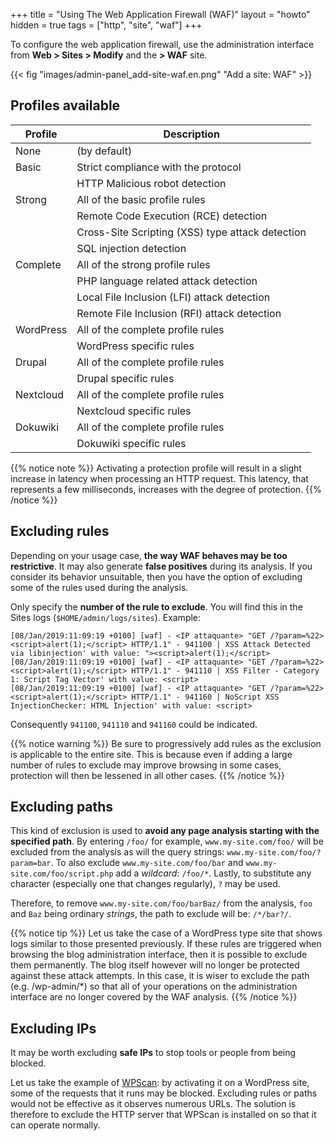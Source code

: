 +++
title = "Using The Web Application Firewall (WAF)"
layout = "howto"
hidden = true
tags = ["http", "site", "waf"] 
+++

To configure the web application firewall, use the administration interface from **Web > Sites > Modify** and the **> WAF** site.

{{< fig "images/admin-panel_add-site-waf.en.png" "Add a site: WAF" >}}

## Profiles available

|Profile|Description|
|--- |--- |
|None|(by default)|
|Basic|Strict compliance with the protocol|
||HTTP Malicious robot detection|
|Strong|All of the basic profile rules|
||Remote Code Execution (RCE) detection|
||Cross-Site Scripting (XSS) type attack detection|
||SQL injection detection|
|Complete|All of the strong profile rules|
||PHP language related attack detection|
||Local File Inclusion (LFI) attack detection|
||Remote File Inclusion (RFI) attack detection|
|WordPress|All of the complete profile rules|
||WordPress specific rules|
|Drupal|All of the complete profile rules|
||Drupal specific rules|
|Nextcloud|All of the complete profile rules|
||Nextcloud specific rules|
|Dokuwiki|All of the complete profile rules|
||Dokuwiki specific rules|

{{% notice note %}}
Activating a protection profile will result in a slight increase in latency when processing an HTTP request. This latency, that represents a few milliseconds, increases with the degree of protection.
{{% /notice %}}

## Excluding rules

Depending on your usage case, **the way WAF behaves may be too restrictive**. It may also generate **false positives** during its analysis. If you consider its behavior unsuitable, then you have the option of excluding some of the rules used during the analysis.

Only specify the **number of the rule to exclude**. You will find this in the Sites logs (`$HOME/admin/logs/sites`). Example:

```
[08/Jan/2019:11:09:19 +0100] [waf] - <IP attaquante> "GET /?param=%22><script>alert(1);</script> HTTP/1.1" - 941100 | XSS Attack Detected via libinjection' with value: "><script>alert(1);</script>
[08/Jan/2019:11:09:19 +0100] [waf] - <IP attaquante> "GET /?param=%22><script>alert(1);</script> HTTP/1.1" - 941110 | XSS Filter - Category 1: Script Tag Vector' with value: <script>
[08/Jan/2019:11:09:19 +0100] [waf] - <IP attaquante> "GET /?param=%22><script>alert(1);</script> HTTP/1.1" - 941160 | NoScript XSS InjectionChecker: HTML Injection' with value: <script>
```

Consequently `941100`, `941110` and `941160` could be indicated.

{{% notice warning %}}
Be sure to progressively add rules as the exclusion is applicable to the entire site. This is because even if adding a large number of rules to exclude may improve browsing in some cases, protection will then be lessened in all other cases.
{{% /notice %}}

## Excluding paths

This kind of exclusion is used to **avoid any page analysis starting with the specified path**. By entering `/foo/` for example, `www.my-site.com/foo/` will be excluded from the analysis as will the query strings: `www.my-site.com/foo/?param=bar`. To also exclude `www.my-site.com/foo/bar` and `www.my-site.com/foo/script.php` add a *wildcard*: `/foo/*`. Lastly, to substitute any character (especially one that changes regularly), `?` may be used.

Therefore, to remove `www.my-site.com/foo/barBaz/` from the analysis, `foo` and `Baz` being ordinary *strings*, the path to exclude will be: `/*/bar?/`.

{{% notice tip %}}
Let us take the case of a WordPress type site that shows logs similar to those presented previously. If these rules are triggered when browsing the blog administration interface, then it is possible to exclude them permanently. The blog itself however will no longer be protected against these attack attempts. In this case, it is wiser to exclude the path (e.g. /wp-admin/*) so that all of your operations on the administration interface are no longer covered by the WAF analysis.
{{% /notice %}}

## Excluding IPs

It may be worth excluding **safe IPs** to stop tools or people from being blocked.

Let us take the example of [WPScan](https://wpscan.org/): by activating it on a WordPress site, some of the requests that it runs may be blocked. Excluding rules or paths would not be effective as it observes numerous URLs. The solution is therefore to exclude the HTTP server that WPScan is installed on so that it can operate normally.
